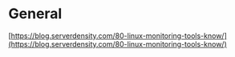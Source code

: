 # General

[https://blog.serverdensity.com/80-linux-monitoring-tools-know/](https://blog.serverdensity.com/80-linux-monitoring-tools-know/)